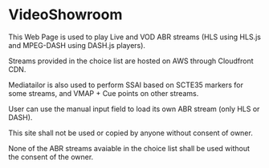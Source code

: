 # VideoShowroom

This Web Page is used to play Live and VOD ABR streams (HLS using HLS.js and MPEG-DASH using DASH.js players).

Streams provided in the choice list are hosted on AWS through Cloudfront CDN.

Mediatailor is also used to perform SSAI based on SCTE35 markers for some streams, and VMAP + Cue points on other streams.

User can use the manual input field to load its own ABR stream (only HLS or DASH).

This site shall not be used or copied by anyone without consent of owner. 

None of the ABR streams avaiable in the choice list shall be used without the consent of the owner.
